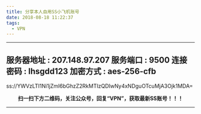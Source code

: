 ```yaml
---
title: 分享本人自用SS小飞机账号
date: 2018-08-18 11:22:37
tags:
  - VPN
---
```


----------

  服务器地址 : 207.148.97.207
  服务端口 : 9500
  连接密码 : lhsgdd123
  加密方式 : aes-256-cfb
  -----------------------------------------------
  ss://YWVzLTI1Ni1jZmI6bGhzZ2RkMTIzQDIwNy4xNDguOTcuMjA3Ojk1MDA=


<!-- more -->

**<center>扫一扫下方二维码，关注公众号，回复“VPN”，获取最新SS账号！！！</center>**

----------